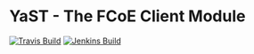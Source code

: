 # YaST - The FCoE Client Module #

[![Travis Build](https://travis-ci.org/yast/yast-fcoe-client.svg?branch=master)](https://travis-ci.org/yast/yast-fcoe-client)
[![Jenkins Build](http://img.shields.io/jenkins/s/https/ci.opensuse.org/yast-fcoe-client-master.svg)](https://ci.opensuse.org/view/Yast/job/yast-fcoe-client-master/)

